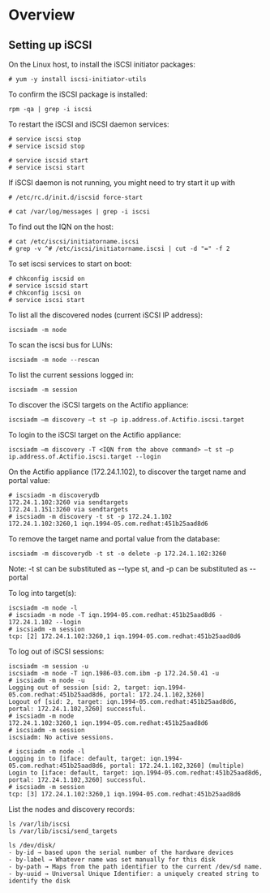 Overview
========


Setting up iSCSI
----------------

On the Linux host, to install the iSCSI initiator packages:
```
# yum -y install iscsi-initiator-utils
```

To confirm the iSCSI package is installed:
```
rpm -qa | grep -i iscsi
```

To restart the iSCSI and iSCSI daemon services:
```
# service iscsi stop
# service iscsid stop

# service iscsid start
# service iscsi start
```

If iSCSI daemon is not running, you might need to try start it up with
```
# /etc/rc.d/init.d/iscsid force-start
```

```
# cat /var/log/messages | grep -i iscsi
```

To find out the IQN on the host:
```
# cat /etc/iscsi/initiatorname.iscsi
# grep -v ^# /etc/iscsi/initiatorname.iscsi | cut -d "=" -f 2
```

To set iscsi services to start on boot:
```
# chkconfig iscsid on 
# service iscsid start 
# chkconfig iscsi on 
# service iscsi start 
```
To list all the discovered nodes (current iSCSI IP address):
```
iscsiadm -m node
```

To scan the iscsi bus for LUNs:
```
iscsiadm -m node --rescan
```

To list the current sessions logged in:
```
iscsiadm -m session
```

To discover the iSCSI targets on the Actifio appliance:
```
iscsiadm –m discovery –t st –p ip.address.of.Actifio.iscsi.target 
```

To login to the iSCSI target on the Actifio appliance:
```
iscsiadm –m discovery -T <IQN from the above command> –t st –p ip.address.of.Actifio.iscsi.target --login
```


On the Actifio appliance (172.24.1.102), to discover the target name and portal value:
```
# iscsiadm -m discoverydb
172.24.1.102:3260 via sendtargets
172.24.1.151:3260 via sendtargets
# iscsiadm -m discovery -t st -p 172.24.1.102  
172.24.1.102:3260,1 iqn.1994-05.com.redhat:451b25aad8d6

```

To remove the target name and portal value from the database:
```
iscsiadm -m discoverydb -t st -o delete -p 172.24.1.102:3260
```

Note:  -t st can be substituted as --type st, and -p can be substituted as --portal

To log into target(s):
```
iscsiadm -m node -l
# iscsiadm -m node -T iqn.1994-05.com.redhat:451b25aad8d6 - 172.24.1.102 --login
# iscsiadm -m session 
tcp: [2] 172.24.1.102:3260,1 iqn.1994-05.com.redhat:451b25aad8d6
```

To log out of iSCSI sessions:
```
iscsiadm -m session -u
iscsiadm -m node -T iqn.1986-03.com.ibm -p 172.24.50.41 -u
# iscsiadm -m node -u
Logging out of session [sid: 2, target: iqn.1994-05.com.redhat:451b25aad8d6, portal: 172.24.1.102,3260]
Logout of [sid: 2, target: iqn.1994-05.com.redhat:451b25aad8d6, portal: 172.24.1.102,3260] successful.
# iscsiadm -m node   
172.24.1.102:3260,1 iqn.1994-05.com.redhat:451b25aad8d6
# iscsiadm -m session
iscsiadm: No active sessions.
```

```
# iscsiadm -m node -l
Logging in to [iface: default, target: iqn.1994-05.com.redhat:451b25aad8d6, portal: 172.24.1.102,3260] (multiple)
Login to [iface: default, target: iqn.1994-05.com.redhat:451b25aad8d6, portal: 172.24.1.102,3260] successful.
# iscsiadm -m session
tcp: [3] 172.24.1.102:3260,1 iqn.1994-05.com.redhat:451b25aad8d6 
```

List the nodes and discovery records:
```
ls /var/lib/iscsi
ls /var/lib/iscsi/send_targets
```


```
ls /dev/disk/
- by-id → based upon the serial number of the hardware devices
- by-label → Whatever name was set manually for this disk
- by-path → Maps from the path identifier to the current /dev/sd name.
- by-uuid → Universal Unique Identifier: a uniquely created string to identify the disk 

```
